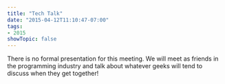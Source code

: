 ```yaml
---
title: "Tech Talk"
date: "2015-04-12T11:10:47-07:00"
tags:
- 2015
showTopic: false
---
```


There is no formal presentation for this meeting. We will meet as friends in the programming industry and talk about whatever geeks will tend to discuss when they get together!
